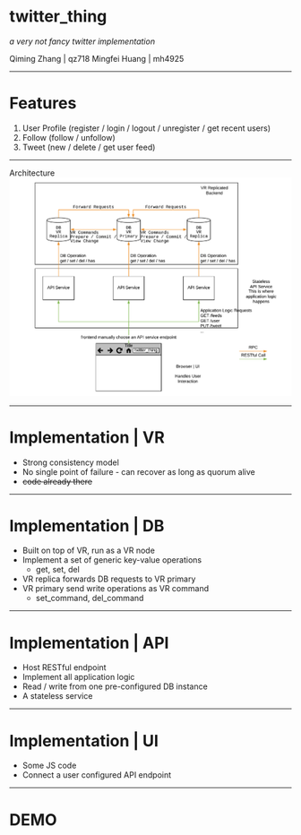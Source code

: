 <!-- $theme: default -->
<!-- page_number: true -->

twitter_thing
===
*a very not fancy twitter implementation*

Qiming Zhang | qz718
Mingfei Huang | mh4925

---

# Features
1. User Profile (register / login / logout / unregister / get recent users)
2. Follow (follow / unfollow)
3. Tweet (new / delete / get user feed)

---

Architecture
![Architecture](./Distributed_System.png)

---

# Implementation | VR

- Strong consistency model
- No single point of failure - can recover as long as quorum alive
- ~~code already there~~

---

# Implementation | DB

- Built on top of VR, run as a VR node
- Implement a set of generic key-value operations
	- get, set, del
- VR replica forwards DB requests to VR primary
- VR primary send write operations as VR command
	- set_command, del_command

---

# Implementation | API

- Host RESTful endpoint
- Implement all application logic
- Read / write from one pre-configured DB instance
- A stateless service

---

# Implementation | UI

- Some JS code
- Connect a user configured API endpoint

---

# DEMO

